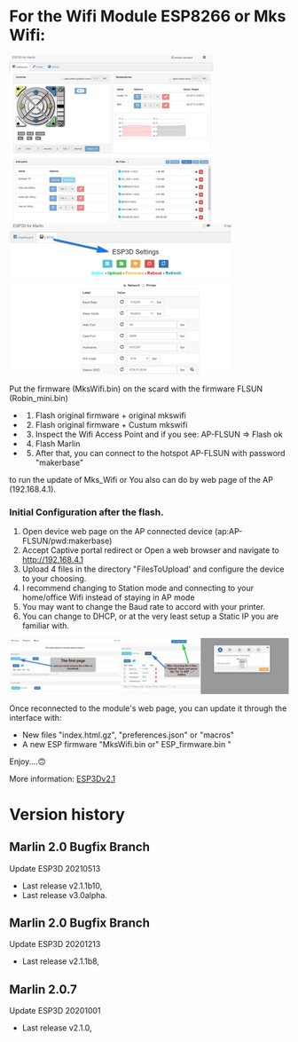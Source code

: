  # For the Wifi Module ESP8266 or Mks Wifi:

![UI ESP3D with Module Wifi MKS](./images/QQSPro_ESP3D.png)![UI ESP3D2](./images/ESP_UI2.png)

Put the firmware (MksWifi.bin) on the scard with the firmware FLSUN (Robin_mini.bin)
 - 1) Flash original firmware + original mkswifi 
 - 2) Flash original firmware + Custum mkswifi 
 - 3) Inspect the Wifi Access Point and if you see: AP-FLSUN => Flash ok 
 - 4) Flash Marlin 
 - 5) After that, you can connect to the hotspot AP-FLSUN with password "makerbase"

to run the update of Mks_Wifi or You also can do by web page of the AP (192.168.4.1).

 ### Initial Configuration after the flash.

1. Open device web page on the AP connected device (ap:AP-FLSUN/pwd:makerbase)
2. Accept Captive portal redirect or Open a web browser and navigate to http://192.168.4.1
3. Upload 4 files in the directory "FilesToUpload' and configure the device to your choosing.
4. I recommend changing to Station mode and connecting to your home/office Wifi instead of staying in AP mode
5. You may want to change the Baud rate to accord with your printer.
6. You can change to DHCP, or at the very least setup a Static IP you are familiar with.

![UI ESP3D](./images/ESP-UI.png)

Once reconnected to the module's web page, you can update it through the interface with:
- New files "index.html.gz", "preferences.json" or "macros"
- A new ESP firmware "MksWifi.bin or" ESP_firmware.bin "

Enjoy....🙃

More information: [ESP3Dv2.1](https://github.com/luc-github/ESP3D/wiki/Install-Instructions)


# Version history
## Marlin 2.0 Bugfix Branch
 Update ESP3D 20210513 
  - Last release v2.1.1b10,
  - Last release v3.0alpha.
  
## Marlin 2.0 Bugfix Branch
 Update ESP3D 20201213 
  - Last release v2.1.1b8,

## Marlin 2.0.7 
 Update ESP3D 20201001 
  - Last release v2.1.0,
